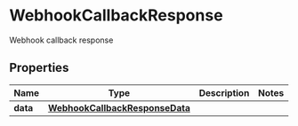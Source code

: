 

# WebhookCallbackResponse

Webhook callback response

## Properties

| Name | Type | Description | Notes |
|------------ | ------------- | ------------- | -------------|
|**data** | [**WebhookCallbackResponseData**](WebhookCallbackResponseData.md) |  |  |




